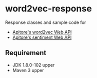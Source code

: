 # word2vec-response
Response classes and sample code for
- [Apitore's word2vec Web API](https://apitore.com/store/apis/details?id=8)
- [Apitore's sentiment Web API](https://apitore.com/store/apis/details?id=11)

## Requirement
- JDK 1.8.0-102 upper
- Maven 3 upper